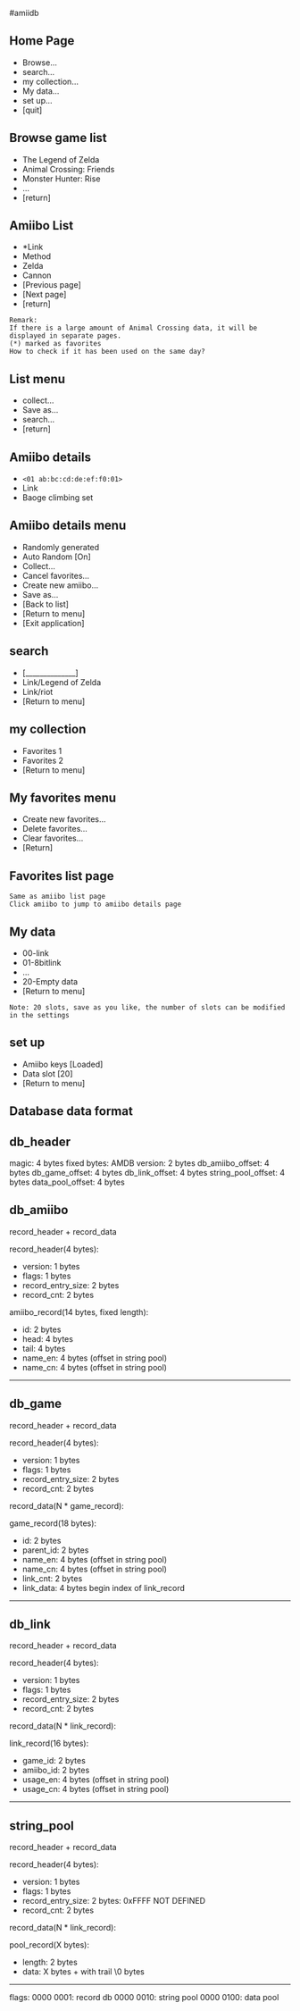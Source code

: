 #amiidb

## Home Page

* Browse…
* search…
* my collection…
* My data…
* set up…
* [quit]

## Browse game list

* The Legend of Zelda
* Animal Crossing: Friends
* Monster Hunter: Rise
* …
* [return]


## Amiibo List

* *Link
* Method
* Zelda
* Cannon
* [Previous page]
* [Next page]
* [return]

```
Remark:
If there is a large amount of Animal Crossing data, it will be displayed in separate pages.
(*) marked as favorites
How to check if it has been used on the same day?
```

## List menu

* collect…
* Save as…
* search…
* [return]


## Amiibo details
* `<01 ab:bc:cd:de:ef:f0:01>`
* Link
* Baoge climbing set

## Amiibo details menu

* Randomly generated
* Auto Random [On]
* Collect…
* Cancel favorites…
* Create new amiibo…
* Save as…
* [Back to list]
* [Return to menu]
* [Exit application]


## search

* [______________]
* Link/Legend of Zelda
* Link/riot
* [Return to menu]


## my collection
* Favorites 1
* Favorites 2
* [Return to menu]


## My favorites menu

* Create new favorites…
* Delete favorites…
* Clear favorites…
* [Return]

## Favorites list page

```
Same as amiibo list page
Click amiibo to jump to amiibo details page
```

## My data

* 00-link
* 01-8bitlink
* …
* 20-Empty data
* [Return to menu]

```
Note: 20 slots, save as you like, the number of slots can be modified in the settings
```

## set up

* Amiibo keys [Loaded]
* Data slot [20]
* [Return to menu]

## Database data format

db_header
----------------------------------
magic: 4 bytes fixed bytes: AMDB
version: 2 bytes
db_amiibo_offset: 4 bytes
db_game_offset: 4 bytes
db_link_offset: 4 bytes
string_pool_offset: 4 bytes
data_pool_offset: 4 bytes

db_amiibo
----------------------------------
record_header + record_data

record_header(4 bytes):
* version: 1 bytes
* flags: 1 bytes
* record_entry_size: 2 bytes
* record_cnt: 2 bytes

amiibo_record(14 bytes, fixed length):
* id: 2 bytes
* head: 4 bytes
* tail: 4 bytes
* name_en: 4 bytes (offset in string pool)
* name_cn: 4 bytes (offset in string pool)
--------------------------

db_game
--------------------------
record_header + record_data

record_header(4 bytes):
* version: 1 bytes
* flags: 1 bytes
* record_entry_size: 2 bytes
* record_cnt: 2 bytes

record_data(N * game_record):

game_record(18 bytes):
* id: 2 bytes
* parent_id: 2 bytes
* name_en: 4 bytes (offset in string pool)
* name_cn: 4 bytes (offset in string pool)
* link_cnt: 2 bytes
* link_data: 4 bytes begin index of link_record
--------------------------


db_link
--------------------------
record_header + record_data

record_header(4 bytes):
* version: 1 bytes
* flags: 1 bytes
* record_entry_size: 2 bytes
* record_cnt: 2 bytes

record_data(N * link_record):

link_record(16 bytes):
* game_id: 2 bytes
* amiibo_id: 2 bytes
* usage_en: 4 bytes (offset in string pool)
* usage_cn: 4 bytes (offset in string pool)
----------------------------

string_pool
----------------------------
record_header + record_data

record_header(4 bytes):
* version: 1 bytes
* flags: 1 bytes
* record_entry_size: 2 bytes: 0xFFFF NOT DEFINED
* record_cnt: 2 bytes

record_data(N * link_record):

pool_record(X bytes):
* length: 2 bytes
* data: X bytes + with trail \0 bytes
----------------------------

flags:
0000 0001: record db
0000 0010: string pool
0000 0100: data pool